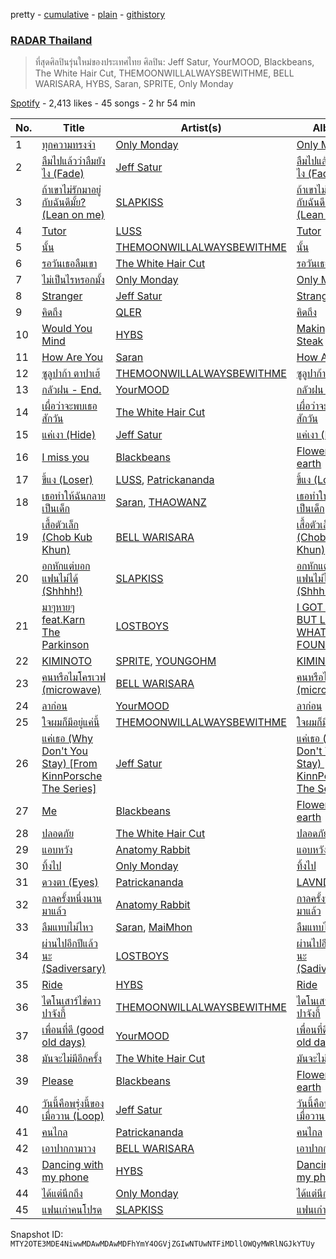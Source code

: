 pretty - [cumulative](/playlists/cumulative/37i9dQZF1DX4Q8j1DJOWem.md) - [plain](/playlists/plain/37i9dQZF1DX4Q8j1DJOWem) - [githistory](https://github.githistory.xyz/mackorone/spotify-playlist-archive/blob/main/playlists/plain/37i9dQZF1DX4Q8j1DJOWem)

### [RADAR Thailand](https://open.spotify.com/playlist/37i9dQZF1DX4Q8j1DJOWem)

> ที่สุดศิลปินรุ่นใหม่ของประเทศไทย ศิลปิน: Jeff Satur, YourMOOD, Blackbeans, The White Hair Cut, THEMOONWILLALWAYSBEWITHME, BELL WARISARA, HYBS, Saran, SPRITE, Only Monday

[Spotify](https://open.spotify.com/user/spotify) - 2,413 likes - 45 songs - 2 hr 54 min

| No. | Title | Artist(s) | Album | Length |
|---|---|---|---|---|
| 1 | [ทุกความทรงจำ](https://open.spotify.com/track/3iJNeAiZwFxiPHWk456Bcw) | [Only Monday](https://open.spotify.com/artist/2zByTMDKM5g76Kbz4huf0A) | [Only Monday](https://open.spotify.com/album/1X0gxc8emKCs9T9kCeozIu) | 4:35 |
| 2 | [ลืมไปแล้วว่าลืมยังไง \(Fade\)](https://open.spotify.com/track/4gNkIyfaf2iwPgeLSVIj8O) | [Jeff Satur](https://open.spotify.com/artist/5xq3BK55BJmutN0X7eTyQB) | [ลืมไปแล้วว่าลืมยังไง \(Fade\)](https://open.spotify.com/album/3HMAApilEcTJ4HZ8xMvlh6) | 4:22 |
| 3 | [ถ้าเขาไม่รักมาอยู่กับฉันดีมั้ย? \(Lean on me\)](https://open.spotify.com/track/0LJ5ZgcDdyt24akqtABCAg) | [SLAPKISS](https://open.spotify.com/artist/6GBIcdZ5aBhhsd7Y6c3O3g) | [ถ้าเขาไม่รักมาอยู่กับฉันดีมั้ย? \(Lean on me\)](https://open.spotify.com/album/0dZTTJBdz0GQN9BWfB73XZ) | 3:36 |
| 4 | [Tutor](https://open.spotify.com/track/7GHMIJwlFDaThr47NYwnQ9) | [LUSS](https://open.spotify.com/artist/6hJoakJWJIDyWnYujjhhR6) | [Tutor](https://open.spotify.com/album/0wGByPiO4hAEj7n6FtAB1e) | 2:58 |
| 5 | [นั้น](https://open.spotify.com/track/5CiAE9nLZkkNkFnMAjUgeD) | [THEMOONWILLALWAYSBEWITHME](https://open.spotify.com/artist/0yVywi4NwefY85n4BxZMaz) | [นั้น](https://open.spotify.com/album/6xKKC6DregDGOqrUgkSZhA) | 3:20 |
| 6 | [รอวันเธอลืมเขา](https://open.spotify.com/track/7IhbsxmWUQi7Q6PSR8Ecq5) | [The White Hair Cut](https://open.spotify.com/artist/2uL9cdYQwaJbvudGv4VxOc) | [รอวันเธอลืมเขา](https://open.spotify.com/album/5KYd61ZcqKn5TyYpIHeP3B) | 3:58 |
| 7 | [ไม่เป็นไรหรอกมั้ง](https://open.spotify.com/track/3mtHA5dSJW9DsCh1NjhwtX) | [Only Monday](https://open.spotify.com/artist/2zByTMDKM5g76Kbz4huf0A) | [Only Monday](https://open.spotify.com/album/1X0gxc8emKCs9T9kCeozIu) | 5:24 |
| 8 | [Stranger](https://open.spotify.com/track/1yoiLtaODum3lNm7NjG1zs) | [Jeff Satur](https://open.spotify.com/artist/5xq3BK55BJmutN0X7eTyQB) | [Stranger](https://open.spotify.com/album/6bG0Hug4UHRMvKapaqsslZ) | 5:46 |
| 9 | [คิดถึง](https://open.spotify.com/track/3RbIohUryKaJXeLrfrBhE3) | [QLER](https://open.spotify.com/artist/1P3bwZsaq5vobeBAmrsAFk) | [คิดถึง](https://open.spotify.com/album/2RSg1hfBnFxLUzj08vsvlg) | 4:00 |
| 10 | [Would You Mind](https://open.spotify.com/track/5kbvcxWFMPNY1zPI3y0wHa) | [HYBS](https://open.spotify.com/artist/4mr4X9nJC8DPlNukWbgAaI) | [Making Steak](https://open.spotify.com/album/2KR8a0U0f286MuzLaEJhL6) | 3:22 |
| 11 | [How Are You](https://open.spotify.com/track/41TTWfDZYANqv7XXcZmOdb) | [Saran](https://open.spotify.com/artist/3moR9d0X97NAtZRhHWOta5) | [How Are You](https://open.spotify.com/album/4TcQkMW5XgnYQ4E6awBd9T) | 2:42 |
| 12 | [ซูลูปาก้า ตาปาเฮ้](https://open.spotify.com/track/3Ry2KPewzbt43hiQPTnDTK) | [THEMOONWILLALWAYSBEWITHME](https://open.spotify.com/artist/0yVywi4NwefY85n4BxZMaz) | [ซูลูปาก้า ตาปาเฮ้](https://open.spotify.com/album/31CyxkIPcTXFvzzARTGr9J) | 3:45 |
| 13 | [กลัวฝน \- End.](https://open.spotify.com/track/3xga8upmhb7WQf8F2f24Sh) | [YourMOOD](https://open.spotify.com/artist/5YcdFv3OumeTW8cVW788gT) | [กลัวฝน \(End.\)](https://open.spotify.com/album/3rjpdGJzEw5yfsUIy7qxmM) | 3:31 |
| 14 | [เผื่อว่าจะพบเธอสักวัน](https://open.spotify.com/track/3Tzztaw6T9gtOsitE8A4dh) | [The White Hair Cut](https://open.spotify.com/artist/2uL9cdYQwaJbvudGv4VxOc) | [เผื่อว่าจะพบเธอสักวัน](https://open.spotify.com/album/5gZYy0eAVTbNN47UAbfj5S) | 4:38 |
| 15 | [แค่เงา \(Hide\)](https://open.spotify.com/track/33JnDNgKlExUckYH3xK78n) | [Jeff Satur](https://open.spotify.com/artist/5xq3BK55BJmutN0X7eTyQB) | [แค่เงา \(Hide\)](https://open.spotify.com/album/1mulr04By8ZaH9h0dL9Hnj) | 3:36 |
| 16 | [I miss you](https://open.spotify.com/track/0pKBFvPNQ6aSlKk0dA4Jzm) | [Blackbeans](https://open.spotify.com/artist/3u45DFB1kjVXKwE14FKXCo) | [Flowers on earth](https://open.spotify.com/album/26V3mMqmTFbQxjVHCHjlle) | 4:08 |
| 17 | [ขี้แง \(Loser\)](https://open.spotify.com/track/26tG5gvCbjRi9HoNAD7v9f) | [LUSS](https://open.spotify.com/artist/6hJoakJWJIDyWnYujjhhR6), [Patrickananda](https://open.spotify.com/artist/4gjXKx2a7GaIYwSDCBveJx) | [ขี้แง \(Loser\)](https://open.spotify.com/album/01eUOdyqykhWOveIc7Vgtj) | 3:40 |
| 18 | [เธอทำให้ฉันกลายเป็นเด็ก](https://open.spotify.com/track/2jhMzVTUrycGnB1QzpWova) | [Saran](https://open.spotify.com/artist/3moR9d0X97NAtZRhHWOta5), [THAOWANZ](https://open.spotify.com/artist/2oWR5K3i3LCNx5e7DI1wdQ) | [เธอทำให้ฉันกลายเป็นเด็ก](https://open.spotify.com/album/1m5YwT664K3xwfTwdBa5ex) | 3:33 |
| 19 | [เสื้อตัวเล็ก \(Chob Kub Khun\)](https://open.spotify.com/track/7jLdjsFuLefnYSkDYxfDu9) | [BELL WARISARA](https://open.spotify.com/artist/6rkiZwshBMorgls8PbDzSY) | [เสื้อตัวเล็ก \(Chob Kub Khun\)](https://open.spotify.com/album/24KFghzsx4qWrq6B9U9ZOI) | 3:15 |
| 20 | [อกหักแต่บอกแฟนไม่ได้ \(Shhhh!\)](https://open.spotify.com/track/1BhiR1qlAMzWhi0AgEPilB) | [SLAPKISS](https://open.spotify.com/artist/6GBIcdZ5aBhhsd7Y6c3O3g) | [อกหักแต่บอกแฟนไม่ได้ \(Shhhh!\)](https://open.spotify.com/album/3VnwBDrzS0Ly8e3Q7nmOzy) | 3:42 |
| 21 | [มาๆหายๆ feat.Karn The Parkinson](https://open.spotify.com/track/4DvOHc5Tguj6RN8o677cWC) | [LOSTBOYS](https://open.spotify.com/artist/35Ion6GBXviFXe5AzHduxb) | [I GOT LOST BUT LOOK WHAT I FOUND](https://open.spotify.com/album/4P76Ypg17RLMlwr17EPWL6) | 3:10 |
| 22 | [KIMINOTO](https://open.spotify.com/track/5pbD2zRUQmzhzqHTp97K19) | [SPRITE](https://open.spotify.com/artist/0sfCNfNJnqVgcPHcO9htcy), [YOUNGOHM](https://open.spotify.com/artist/0AvGycOEDZTaBFLCaiGd9S) | [KIMINOTO](https://open.spotify.com/album/7KRy7dJ1H6oIUdvkF9LXj2) | 3:42 |
| 23 | [คนหรือไมโครเวฟ \(microwave\)](https://open.spotify.com/track/21KoXyILr1IdLA0tak64Uw) | [BELL WARISARA](https://open.spotify.com/artist/6rkiZwshBMorgls8PbDzSY) | [คนหรือไมโครเวฟ \(microwave\)](https://open.spotify.com/album/1xQzfgbjfqnnZ2xWss9NvZ) | 3:27 |
| 24 | [ลาก่อน](https://open.spotify.com/track/3vfwUrq22haMmIJyyyI7Hq) | [YourMOOD](https://open.spotify.com/artist/5YcdFv3OumeTW8cVW788gT) | [ลาก่อน](https://open.spotify.com/album/2MM6NjLf7zzQxVNfD93wU1) | 3:08 |
| 25 | [ใจผมก็มีอยู่แค่นี้](https://open.spotify.com/track/6JPKI5LUFagfVszyzPrhsS) | [THEMOONWILLALWAYSBEWITHME](https://open.spotify.com/artist/0yVywi4NwefY85n4BxZMaz) | [ใจผมก็มีอยู่แค่นี้](https://open.spotify.com/album/74RNJrNPXeCs1571m5u8tw) | 4:10 |
| 26 | [แค่เธอ \(Why Don't You Stay\) \[From KinnPorsche The Series\]](https://open.spotify.com/track/6g7cdlMt3AUV99D6CgYcV7) | [Jeff Satur](https://open.spotify.com/artist/5xq3BK55BJmutN0X7eTyQB) | [แค่เธอ \(Why Don't You Stay\) \[From KinnPorsche The Series\]](https://open.spotify.com/album/5wdzllrz2FuH9VaJElcT4g) | 3:48 |
| 27 | [Me](https://open.spotify.com/track/1CpGLnjauP66HeqZEaCq5i) | [Blackbeans](https://open.spotify.com/artist/3u45DFB1kjVXKwE14FKXCo) | [Flowers on earth](https://open.spotify.com/album/26V3mMqmTFbQxjVHCHjlle) | 4:29 |
| 28 | [ปลอดภัย](https://open.spotify.com/track/4Fer8UPWzhbdyVnccMzPcr) | [The White Hair Cut](https://open.spotify.com/artist/2uL9cdYQwaJbvudGv4VxOc) | [ปลอดภัย](https://open.spotify.com/album/6GKmt2zllDvt3wlBZeZ3HL) | 3:53 |
| 29 | [แอบหวัง](https://open.spotify.com/track/3qMYr2bVu2HpSKrSJ2zj8K) | [Anatomy Rabbit](https://open.spotify.com/artist/73M9RjjrrKjXnf6Is6hNdg) | [แอบหวัง](https://open.spotify.com/album/24Wza37KFZjHj8xbPoknaK) | 3:55 |
| 30 | [ทิ้งไป](https://open.spotify.com/track/0kQLcP9TrYqx79QIDZnnO0) | [Only Monday](https://open.spotify.com/artist/2zByTMDKM5g76Kbz4huf0A) | [ทิ้งไป](https://open.spotify.com/album/6HJHVbKJB854i2UIgqGzfl) | 5:47 |
| 31 | [ดวงตา \(Eyes\)](https://open.spotify.com/track/2cgk7fHnqkY7lhDP0F1KZb) | [Patrickananda](https://open.spotify.com/artist/4gjXKx2a7GaIYwSDCBveJx) | [LAVNDR](https://open.spotify.com/album/2oUXL1OYvl6rdGJInjBUkN) | 3:33 |
| 32 | [กาลครั้งหนึ่งนานมาแล้ว](https://open.spotify.com/track/266THkHmSpdcVHJTE6KJJ3) | [Anatomy Rabbit](https://open.spotify.com/artist/73M9RjjrrKjXnf6Is6hNdg) | [กาลครั้งหนึ่งนานมาแล้ว](https://open.spotify.com/album/6PViTFyMkQgDAor1aGpiZu) | 3:41 |
| 33 | [ลืมแทบไม่ไหว](https://open.spotify.com/track/7DNNJcCstLheOvqLsiq2Qz) | [Saran](https://open.spotify.com/artist/3moR9d0X97NAtZRhHWOta5), [MaiMhon](https://open.spotify.com/artist/4eFeCIHTS2zPKAOPdaKTxg) | [ลืมแทบไม่ไหว](https://open.spotify.com/album/0n7QgYSZ3K4Brs1K2SB9Fk) | 5:54 |
| 34 | [ผ่านไปอีกปีแล้วนะ \(Sadiversary\)](https://open.spotify.com/track/1T9p3fycDRc3KXl9nbhwkR) | [LOSTBOYS](https://open.spotify.com/artist/35Ion6GBXviFXe5AzHduxb) | [ผ่านไปอีกปีแล้วนะ \(Sadiversary\)](https://open.spotify.com/album/4p3UvZyHFLCwQLuA3fosr2) | 3:39 |
| 35 | [Ride](https://open.spotify.com/track/7fyVBKYJYMP42nNr9RFTAT) | [HYBS](https://open.spotify.com/artist/4mr4X9nJC8DPlNukWbgAaI) | [Ride](https://open.spotify.com/album/4w4qRzvzlZZE2QgMOm5ifs) | 3:01 |
| 36 | [ไดโนเสาร์ไข่ดาวปาจังกี้](https://open.spotify.com/track/7e285rnQ9CFxZaMmEtMuwG) | [THEMOONWILLALWAYSBEWITHME](https://open.spotify.com/artist/0yVywi4NwefY85n4BxZMaz) | [ไดโนเสาร์ไข่ดาวปาจังกี้](https://open.spotify.com/album/2lByhjQW64vPra5SUV3AFI) | 3:45 |
| 37 | [เพื่อนที่ดี \(good old days\)](https://open.spotify.com/track/6qfpY6fSeF8X25XaEEmBHm) | [YourMOOD](https://open.spotify.com/artist/5YcdFv3OumeTW8cVW788gT) | [เพื่อนที่ดี \(good old days\)](https://open.spotify.com/album/11wS9KhiTUXdZhOAtBXn14) | 3:21 |
| 38 | [มันจะไม่มีอีกครั้ง](https://open.spotify.com/track/7jXFHwmcUVn62SdHkatPk7) | [The White Hair Cut](https://open.spotify.com/artist/2uL9cdYQwaJbvudGv4VxOc) | [มันจะไม่มีอีกครั้ง](https://open.spotify.com/album/0ya2sMCdsVp5FrnTr0agDF) | 2:56 |
| 39 | [Please](https://open.spotify.com/track/7nElMqssjoTPpfm8kSN1y1) | [Blackbeans](https://open.spotify.com/artist/3u45DFB1kjVXKwE14FKXCo) | [Flowers on earth](https://open.spotify.com/album/26V3mMqmTFbQxjVHCHjlle) | 4:45 |
| 40 | [วันนี้คือพรุ่งนี้ของเมื่อวาน \(Loop\)](https://open.spotify.com/track/0sy9KKtn79mAumL6ImSjoI) | [Jeff Satur](https://open.spotify.com/artist/5xq3BK55BJmutN0X7eTyQB) | [วันนี้คือพรุ่งนี้ของเมื่อวาน \(Loop\)](https://open.spotify.com/album/1CSCDhch6bUx2o8ibPTJAc) | 4:26 |
| 41 | [คนไกล](https://open.spotify.com/track/63VOJDNJ3a5dve74kzWVcF) | [Patrickananda](https://open.spotify.com/artist/4gjXKx2a7GaIYwSDCBveJx) | [คนไกล](https://open.spotify.com/album/1Xe1DZBK5eVnfAhtK4RBbO) | 3:32 |
| 42 | [เอาปากกามาวง](https://open.spotify.com/track/4aDz9NTsLULSvewSLg8lih) | [BELL WARISARA](https://open.spotify.com/artist/6rkiZwshBMorgls8PbDzSY) | [เอาปากกามาวง](https://open.spotify.com/album/7HadcYAjeZGgkiCg0WnPnm) | 3:24 |
| 43 | [Dancing with my phone](https://open.spotify.com/track/4Zh9zZmEBoDLTKQRjXwict) | [HYBS](https://open.spotify.com/artist/4mr4X9nJC8DPlNukWbgAaI) | [Dancing with my phone](https://open.spotify.com/album/3IHG7xkPLLgsm1hSeMlxLH) | 3:23 |
| 44 | [ได้แต่นึกถึง](https://open.spotify.com/track/6SaADaULbCkQ2NZPYD9vaF) | [Only Monday](https://open.spotify.com/artist/2zByTMDKM5g76Kbz4huf0A) | [ได้แต่นึกถึง](https://open.spotify.com/album/35dG27p89W1PxkG4YTPQof) | 4:24 |
| 45 | [แฟนเก่าคนโปรด](https://open.spotify.com/track/0AQkjLgo2ATGnv8EO2xKyJ) | [SLAPKISS](https://open.spotify.com/artist/6GBIcdZ5aBhhsd7Y6c3O3g) | [แฟนเก่าคนโปรด](https://open.spotify.com/album/1DNoigGZ9lI8p4lbjGd86P) | 3:36 |

Snapshot ID: `MTY2OTE3MDE4NiwwMDAwMDAwMDFhYmY4OGVjZGIwNTUwNTFiMDllOWQyMWRlNGJkYTUy`
